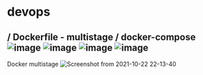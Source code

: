 # devops
/ Dockerfile - multistage
/ docker-compose 
![image](https://user-images.githubusercontent.com/61839115/137895454-d27fb6ef-7b3a-449e-bb71-f42ed62f8841.png)
![image](https://user-images.githubusercontent.com/61839115/137895482-6f2676e6-ccf2-4a45-8b76-2e885572601b.png)
![image](https://user-images.githubusercontent.com/61839115/137895495-6aa8e48f-63ea-49b1-b4c6-c23d45d1f296.png)
![image](https://user-images.githubusercontent.com/61839115/137895501-cf69e295-367a-46d6-9fe4-1a18be69df6a.png)
--------
Docker multistage
![Screenshot from 2021-10-22 22-13-40](https://user-images.githubusercontent.com/61839115/138510867-3760cff4-7f85-42ab-9419-4092b06bfee5.png)
